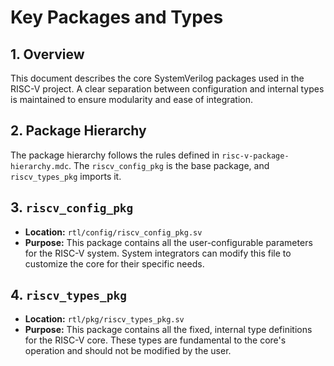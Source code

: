 # Key Packages and Types

## 1. Overview

This document describes the core SystemVerilog packages used in the RISC-V project. A clear separation between configuration and internal types is maintained to ensure modularity and ease of integration.

## 2. Package Hierarchy

The package hierarchy follows the rules defined in `risc-v-package-hierarchy.mdc`. The `riscv_config_pkg` is the base package, and `riscv_types_pkg` imports it.

## 3. `riscv_config_pkg`

*   **Location:** `rtl/config/riscv_config_pkg.sv`
*   **Purpose:** This package contains all the user-configurable parameters for the RISC-V system. System integrators can modify this file to customize the core for their specific needs.

## 4. `riscv_types_pkg`

*   **Location:** `rtl/pkg/riscv_types_pkg.sv`
*   **Purpose:** This package contains all the fixed, internal type definitions for the RISC-V core. These types are fundamental to the core's operation and should not be modified by the user.